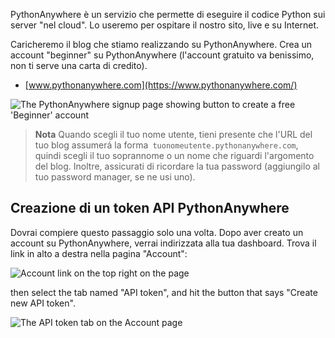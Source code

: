 PythonAnywhere è un servizio che permette di eseguire il codice Python sui server "nel cloud". Lo useremo per ospitare il nostro sito, live e su Internet.

Caricheremo il blog che stiamo realizzando su PythonAnywhere. Crea un account "beginner" su PythonAnywhere (l'account gratuito va benissimo, non ti serve una carta di credito).

* [www.pythonanywhere.com](https://www.pythonanywhere.com/)

![The PythonAnywhere signup page showing button to create a free 'Beginner' account](../deploy/images/pythonanywhere_beginner_account_button.png)

> **Nota** Quando scegli il tuo nome utente, tieni presente che l'URL del tuo blog assumerá la forma` tuonomeutente.pythonanywhere.com`, quindi scegli il tuo soprannome o un nome che riguardi l'argomento del blog. Inoltre, assicurati di ricordare la tua password (aggiungilo al tuo password manager, se ne usi uno).

## Creazione di un token API PythonAnywhere

Dovrai compiere questo passaggio solo una volta. Dopo aver creato un account su PythonAnywhere, verrai indirizzata alla tua dashboard. Trova il link in alto a destra nella pagina "Account":

![Account link on the top right on the page](../deploy/images/pythonanywhere_account.png)

then select the tab named "API token", and hit the button that says "Create new API token".

![The API token tab on the Account page](../deploy/images/pythonanywhere_create_api_token.png)